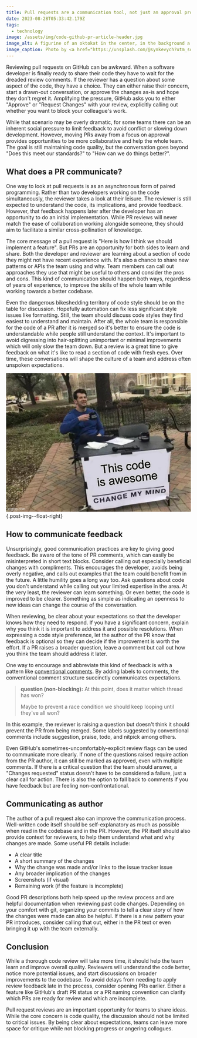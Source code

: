 ```yaml
---
title: Pull requests are a communication tool, not just an approval process
date: 2023-08-28T05:33:42.179Z
tags:
  - technology
image: /assets/img/code-github-pr-article-header.jpg
image_alt: A figurine of an oktokat in the center, in the background a laptop with the main page of the GitHub open.
image_caption: Photo by <a href="https://unsplash.com/@synkevych?utm_source=unsplash&utm_medium=referral&utm_content=creditCopyText">Roman Synkevych</a> on <a href="https://unsplash.com/photos/wX2L8L-fGeA?utm_source=unsplash&utm_medium=referral&utm_content=creditCopyText">Unsplash</a>
---
```




Reviewing pull requests on GitHub can be awkward.
When a software developer is finally ready to share their code they have to wait for the dreaded review comments.
If the reviewer has a question about some aspect of the code, they have a choice.
They can either raise their concern, start a drawn-out conversation, or approve the changes as-is and hope they don't regret it.
Amplifying the pressure, GitHub asks you to either "Approve" or "Request Changes" with your review, explicitly calling out whether you want to block your colleague's work.

While that scenario may be overly dramatic, for some teams there can be an inherent social pressure to limit feedback to avoid conflict or slowing down development.
However, moving PRs away from a focus on approval provides opportunities to be more collaborative and help the whole team.
The goal is still maintaining code quality, but the conversation goes beyond "Does this meet our standards?" to "How can we do things better?".

## What does a PR communicate?

One way to look at pull requests is as an asynchronous form of paired programming.
Rather than two developers working on the code simultaneously, the reviewer takes a look at their leisure.
The reviewer is still expected to understand the code, its implications, and provide feedback.
However, that feedback happens later after the developer has an opportunity to do an initial implementation.
While PR reviews will never match the ease of collaboration working alongside someone, they should aim to facilitate a similar cross-pollination of knowledge.

The core message of a pull request is "Here is how I think we should implement a feature".
But PRs are an opportunity for both sides to learn and share.
Both the developer and reviewer are learning about a section of code they might not have recent experience with.
It's also a chance to share new patterns or APIs the team using and why.
Team members can call out approaches they use that might be useful to others and consider the pros and cons.
This kind of communication should happen both ways, regardless of years of experience, to improve the skills of the whole team while working towards a better codebase.

Even the dangerous bikeshedding territory of code style should be on the table for discussion.
Hopefully automation can fix less significant style issues like formatting.
Still, the team should discuss code styles they find easiest to understand and maintain.
After all, the whole team is responsible for the code of a PR after it is merged so it's better to ensure the code is understandable while people still understand the context.
It's important to avoid digressing into hair-splitting unimportant or minimal improvements which will only slow the team down.
But a review is a great time to give feedback on what it's like to read a section of code with fresh eyes.
Over time, these conversations will shape the culture of a team and address often unspoken expectations.

![Meme of man sitting behind a table with a sign saying 'This code is awesome; Change my mind'.](/assets/img/code-change-my-mind-meme.jpg "But for real. Change my mind."){.post-img--float-right}

## How to communicate feedback

Unsurprisingly, good communication practices are key to giving good feedback.
Be aware of the tone of PR comments, which can easily be misinterpreted in short text blocks.
Consider calling out especially beneficial changes with compliments.
This encourages the developer, avoids being overly negative, and calls out examples that the team could benefit from in the future.
A little humility goes a long way too.
Ask questions about code you don't understand while calling out your limited expertise in the area.
At the very least, the reviewer can learn something.
Or even better, the code is improved to be clearer.
Something as simple as indicating an openness to new ideas can change the course of the conversation.

When reviewing, be clear about your expectations so that the developer knows how they need to respond.
If you have a significant concern, explain why you think it is important to address it and possible resolutions.
When expressing a code style preference, let the author of the PR know that feedback is optional so they can decide if the improvement is worth the effort.
If a PR raises a broader question, leave a comment but call out how you think the team should address it later.

One way to encourage and abbreviate this kind of feedback is with a pattern like [conventional comments](https://conventionalcomments.org/).
By adding labels to comments, the conventional comment structure succinctly communicates expectations.

> **question (non-blocking):** At this point, does it matter which thread has won?
>
> Maybe to prevent a race condition we should keep looping until they've all won?

In this example, the reviewer is raising a question but doesn't think it should prevent the PR from being merged.
Some labels suggested by conventional comments include suggestion, praise, todo, and nitpick among others.

Even GitHub's sometimes-uncomfortably-explicit review flags can be used to communicate more clearly.
If none of the questions raised require action from the PR author, it can still be marked as approved, even with multiple comments.
If there is a critical question that the team should answer, a "Changes requested" status doesn't have to be considered a failure, just a clear call for action.
There is also the option to fall back to comments if you have feedback but are feeling non-confrontational.

## Communicating as author

The author of a pull request also can improve the communication process.
Well-written code itself should be self-explanatory as much as possible when read in the codebase and in the PR.
However, the PR itself should also provide context for reviewers, to help them understand what and why changes are made.
Some useful PR details include:

- A clear title
- A short summary of the changes
- Why the change was made and/or links to the issue tracker issue
- Any broader implication of the changes
- Screenshots (if visual)
- Remaining work (if the feature is incomplete)

Good PR descriptions both help speed up the review process and are helpful documentation when reviewing past code changes.
Depending on your comfort with git, organizing your commits to tell a clear story of how the changes were made can also be helpful.
If there is a new pattern your PR introduces, consider calling that out, either in the PR text or even bringing it up with the team externally.

## Conclusion

While a thorough code review will take more time, it should help the team learn and improve overall quality.
Reviewers will understand the code better, notice more potential issues, and start discussions on broader improvements to the codebase.
To avoid delays from needing to apply review feedback late in the process, consider opening PRs earlier.
Either a feature like GitHub's draft PR status or a PR naming convention can clarify which PRs are ready for review and which are incomplete.

Pull request reviews are an important opportunity for teams to share ideas.
While the core concern is code quality, the discussion should not be limited to critical issues.
By being clear about expectations, teams can leave more space for critique while not blocking progress or angering collogues.
